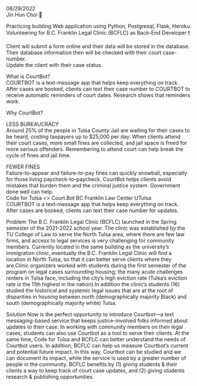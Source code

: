 08/29/2022 <br>
Jin Hun Choi :man:

Practicing building Web application using Python, Postgresql, Flask, Heroku. <br>
Volunteering for B.C. Franklin Legal Clinic (BCFLC) as Back-End Developer :exclamation:

Client will submit a form online and their data will be stored in the database.<br>
Their database information then will be checked with their court case-number.<br>
Update the client with their case status.<br>


What is CourtBot?<br>
COURTBOT is a text-message app that helps keep everything on track. After cases are booked, clients can text their case number to COURTBOT to receive automatic reminders of court dates. Research shows that reminders work.<br>

Why CourtBot?<br>

LESS BUREAUCRACY<br>
Around 25% of the people in Tulsa County Jail are waiting for their cases to be heard, costing taxpayers up to $25,000 per day. When clients attend their court cases, more small fines are collected, and jail space is freed for more serious offenders. Remembering to attend court can help break the cycle of fines and jail time.<br>


FEWER FINES<br>
Failure-to-appear and failure-to-pay fines can quickly snowball, especially for those living paycheck-to-paycheck. CourtBot helps clients avoid mistakes that burden them and the criminal justice system. Government done well can help.<br>
Code for Tulsa <> Court.Bot BC Franklin Law Center UTulsa<br>
COURTBOT is a text-message app that helps keep everything on track. After cases are booked, clients can text their case number for updates.<br>



Problem
The B.C. Franklin Legal Clinic (BCFLC) launched in the Spring semester of the 2021-2022 school year. The clinic was established by the TU College of Law to serve the North Tulsa area, where there are few law firms, and access to legal services is very challenging for community members. Currently located in the same building as the university’s immigration clinic, eventually the B.C. Franklin Legal Clinic will find a location in North Tulsa, so that it can better serve clients where they are.Clinic organizers worked with students during the first semester of the program on legal cases surrounding housing; the many acute challenges renters in Tulsa face, including the city’s high eviction rate (Tulsa’s eviction rate is the 11th highest in the nation).In addition the clinic’s students (16) studied the historical and systemic legal issues that are at the root of disparities in housing between north (demographically majority Black) and south (demographically majority white) Tulsa.

Solution
Now is the perfect opportunity to introduce Courtbot—a text messaging-based service that keeps justice-involved folks informed about updates to their case. In working with community members on their legal cases, students can also use Courtbot as a tool to serve their clients. At the same time, Code for Tulsa and BCFLC can better understand the needs of Courtbot users. In addition, BCFLC can help us measure Courtbot’s current and potential future impact. In this way, Courtbot can be studied and we can document its impact, while the service is used by a greater number of people in the community. BCFLC benefits by (1) giving students & their clients a way to keep track of court case updates, and (2) giving students research & publishing opportunities.

